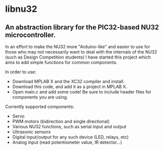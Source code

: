 libnu32
===================

An abstraction library for the PIC32-based NU32 microcontroller.
--------------------

In an effort to make the NU32 more "Arduino-like" and easier to use for those who may not necessarily want to deal with the internals of the NU32 (such as Design Competition students) I have started this project which aims to add simple functions for common components.

In order to use:
- Download MPLAB X and the XC32 compiler and install.
- Download this code, and add it as a project in MPLAB X.
- Open main.c and add some code! Be sure to include header files for components you are using.

Currently supported components:
- Servo
- PWM motors  (bidirection and single directional)
- Various NU32 functions, such as serial input and output
- Ultrasonic sensors
- Digital input/output for any such device (LED, relays, etc)
- Analog input (read potentiometer value, IR detector...)
